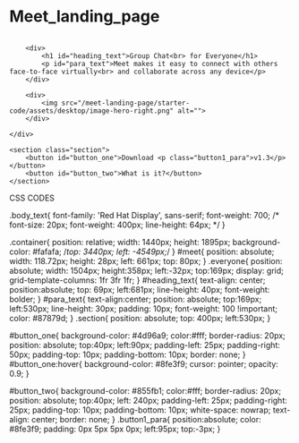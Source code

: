 # Meet_landing_page
<!DOCTYPE html>
<html lang="en">
<head>
    <meta charset="UTF-8">
    <meta http-equiv="X-UA-Compatible" content="IE=edge">
    <meta name="viewport" content="width=device-width, initial-scale=1.0">
    <title>Document</title>
    <link rel="preconnect" href="https://fonts.googleapis.com">
    <link rel="preconnect" href="https://fonts.gstatic.com" crossorigin>
    <link href="https://fonts.googleapis.com/css2?family=Red+Hat+Display&display=swap" rel="stylesheet">    
    <link rel="stylesheet" href="desktop.css">
</head>
<body class="body_text">
    <div class="container">
        <img  id="meet"  src="/meet-landing-page/starter-code/assets/logo.svg" alt="">
    </div>
    <!--Group chat for everyone-->
    <div class="everyone">
        <div>
            <img src="/meet-landing-page/starter-code/assets/desktop/image-hero-left.png" alt="">
        </div>
            
        <div>
            <h1 id="heading_text">Group Chat<br> for Everyone</h1>
            <p id="para_text">Meet makes it easy to connect with others face-to-face virtually<br> and collaborate across any device</p>
        </div>

        <div>
            <img src="/meet-landing-page/starter-code/assets/desktop/image-hero-right.png" alt="">
        </div>

    </div>

    <section class="section">
        <button id="button_one">Download <p class="button1_para">v1.3</p></button>
        <button id="button_two">What is it?</button>
    </section>
</body>
</html>



CSS CODES

.body_text{
    font-family: 'Red Hat Display', sans-serif;
    font-weight: 700;
    /* font-size: 20px;
    font-weight: 400px;
    line-height: 64px; */
}

.container{
    position: relative;
    width: 1440px;
    height: 1895px;
    background-color: #fafafa;
    /*top: 3440px;
    left: -4549px;*/
}
#meet{
    position: absolute;
    width: 118.72px;
    height: 28px;
    left: 661px;
    top: 80px;
}
.everyone{
    position: absolute;
    width: 1504px;
    height:358px;
    left:-32px;
    top:169px;
    display: grid;
    grid-template-columns: 1fr 3fr 1fr;
}
#heading_text{
    text-align: center;
    position:absolute;
    top: 69px;
    left:681px;
    line-height: 40px;
    font-weight: bolder;
}
#para_text{
    text-align:center;
    position: absolute;
    top:169px;
    left:530px;
    line-height: 30px;
    padding: 10px;
    font-weight: 100 !important;
    color: #87879d;
}
.section{
    position: absolute;
    top: 400px;
    left:530px; 
}

#button_one{
    background-color: #4d96a9;
    color:#fff;
    border-radius: 20px;
    position: absolute;
    top:40px;
    left:90px;
    padding-left: 25px;
    padding-right: 50px;
    padding-top: 10px;
    padding-bottom: 10px;
    border: none;
}
#button_one:hover{
    background-color: #8fe3f9;
    cursor: pointer;
    opacity: 0.9;
}

#button_two{
    background-color: #855fb1;
    color:#fff;
    border-radius: 20px;
    position: absolute;
    top:40px;
    left: 240px;
    padding-left: 25px;
    padding-right: 25px;
    padding-top: 10px;
    padding-bottom: 10px;
    white-space: nowrap;
    text-align: center;
    border: none;
}
.button1_para{
    position:absolute;
    color: #8fe3f9;
    padding: 0px 5px 5px 0px;
    left:95px;
    top:-3px;
}

